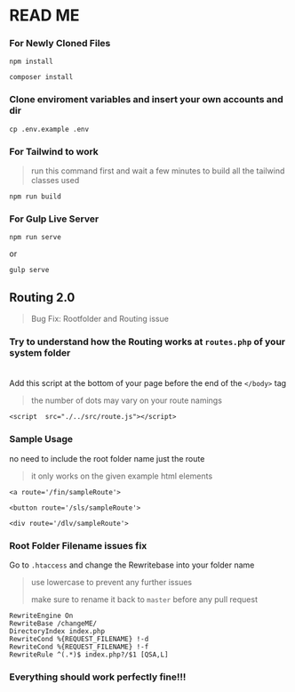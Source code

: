 # READ ME

### For Newly Cloned Files
```
npm install
```
```
composer install
```

### Clone enviroment variables and insert your own accounts and dir
```
cp .env.example .env
```

### For Tailwind to work
> run this command first and wait a few minutes to build all the tailwind classes used
```
npm run build
```


### For Gulp Live Server
```
npm run serve
```
or
```
gulp serve
```

## Routing 2.0
> Bug Fix: Rootfolder and Routing issue <br>

### Try to understand how the Routing works at `routes.php` of your system folder<br><br>
Add this script at the bottom of your page before the end of the `</body>` tag
> the number of dots may vary on your route namings
```
<script  src="./../src/route.js"></script>
```

### Sample Usage
no need to include the root folder name just the route
> it only works on the given example html elements

```
<a route='/fin/sampleRoute'>

<button route='/sls/sampleRoute'>

<div route='/dlv/sampleRoute'>
```

### Root Folder Filename issues fix

Go to `.htaccess` and change the Rewritebase into your folder name
> use lowercase to prevent any further issues
>
> make sure to rename it back to `master` before any pull request
```
RewriteEngine On
RewriteBase /changeME/
DirectoryIndex index.php
RewriteCond %{REQUEST_FILENAME} !-d
RewriteCond %{REQUEST_FILENAME} !-f
RewriteRule ^(.*)$ index.php?/$1 [QSA,L]
```


### Everything should work perfectly fine!!!




